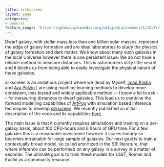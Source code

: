 ```yaml
---
title: silkscreen
layout: page
categories:
- General
feature_image: "https://upload.wikimedia.org/wikipedia/commons/1/18/True_blue.jpg"
---
```



Dwarf galaxy, with stellar mass less than one billion solar masses, represent the edge of galaxy formation and are ideal laboratories to study the physics of galaxy formation and dark matter. We know about many such galaxies in the local Universe however there is one persistent issue: We do not have a reliable method to measure distances. This is astronomers dirty little secret and it blocks us from being able to easily investigate the physical nature of these galaxies.

silkscreen is an ambitious project where we (lead by Myself, [Imad Pasha](https://imad-pasha.github.io) and [Ava Polzin](https://avapolzin.github.io) ) are using  machine learning methods to develop more consistent, less biased and widely applicable method -- I know a lot to ask -- for measuring distances to dwarf galaxies. This lead us to combine the forward modelling capabilities of [ArtPop](https://artpop.readthedocs.io/en/latest/) with simulation based inference techniques to develop [silkscreen](https://github.com/tbmiller-astro/silkscreen). We recently published an initial description of the code and its capabilities [here](https://arxiv.org/abs/2407.04091). 

The main issue is that it currently requires simulations and training on a per-galaxy basis, about 100 CPU-hours and 6 hours of GPU time. For a few galaxies this is a reasonable investment however it scales linearly so becomes intractable for large sample of galaxies. Our next goal is to train a contextually broad model, so called amortized in the SBI literature, that where inference can be performed on any galaxy in a survey in a matter of seconds. The ultimate goal is to train these models for LSST, Roman and Euclid as a community resource.